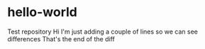 # hello-world
Test repository
Hi
I'm just adding a couple of lines so we can see differences
That's the end of the diff
